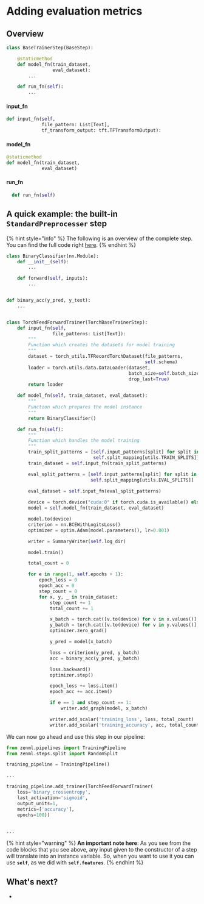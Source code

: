 # Adding evaluation metrics



## Overview



```python
class BaseTrainerStep(BaseStep):

    @staticmethod
    def model_fn(train_dataset, 
                 eval_dataset):
        ...

    def run_fn(self):
        ...
```

#### input\_fn



```python
def input_fn(self,
             file_pattern: List[Text],
             tf_transform_output: tft.TFTransformOutput):
```

#### model\_fn



```python
@staticmethod
def model_fn(train_dataset, 
             eval_dataset)
```

#### run\_fn



```python
  def run_fn(self)
```

### 

## A quick example: the built-in `StandardPreprocesser` step



{% hint style="info" %}
The following is an overview of the complete step. You can find the full code right [here](https://github.com/maiot-io/zenml/blob/main/zenml/steps/split/base_split_step.py).
{% endhint %}

```python
class BinaryClassifier(nn.Module):
    def __init__(self):
        ...

    def forward(self, inputs):
        ...


def binary_acc(y_pred, y_test):
    ...


class TorchFeedForwardTrainer(TorchBaseTrainerStep):
    def input_fn(self,
                 file_patterns: List[Text]):
        """
        Function which creates the datasets for model training
        """
        dataset = torch_utils.TFRecordTorchDataset(file_patterns,
                                                   self.schema)
        loader = torch.utils.data.DataLoader(dataset,
                                             batch_size=self.batch_size,
                                             drop_last=True)
        return loader

    def model_fn(self, train_dataset, eval_dataset):
        """
        Function which prepares the model instance
        """
        return BinaryClassifier()

    def run_fn(self):
        """
        Function which handles the model training
        """
        train_split_patterns = [self.input_patterns[split] for split in
                                self.split_mapping[utils.TRAIN_SPLITS]]
        train_dataset = self.input_fn(train_split_patterns)

        eval_split_patterns = [self.input_patterns[split] for split in
                               self.split_mapping[utils.EVAL_SPLITS]]
                               
        eval_dataset = self.input_fn(eval_split_patterns)

        device = torch.device("cuda:0" if torch.cuda.is_available() else "cpu")
        model = self.model_fn(train_dataset, eval_dataset)

        model.to(device)
        criterion = nn.BCEWithLogitsLoss()
        optimizer = optim.Adam(model.parameters(), lr=0.001)

        writer = SummaryWriter(self.log_dir)

        model.train()

        total_count = 0

        for e in range(1, self.epochs + 1):
            epoch_loss = 0
            epoch_acc = 0
            step_count = 0
            for x, y, _ in train_dataset:
                step_count += 1
                total_count += 1

                x_batch = torch.cat([v.to(device) for v in x.values()], dim=-1)
                y_batch = torch.cat([v.to(device) for v in y.values()], dim=-1)
                optimizer.zero_grad()

                y_pred = model(x_batch)

                loss = criterion(y_pred, y_batch)
                acc = binary_acc(y_pred, y_batch)

                loss.backward()
                optimizer.step()

                epoch_loss += loss.item()
                epoch_acc += acc.item()

                if e == 1 and step_count == 1:
                    writer.add_graph(model, x_batch)

                writer.add_scalar('training_loss', loss, total_count)
                writer.add_scalar('training_accuracy', acc, total_count)
```

We can now go ahead and use this step in our pipeline:

```python
from zenml.pipelines import TrainingPipeline
from zenml.steps.split import RandomSplit

training_pipeline = TrainingPipeline()

...

training_pipeline.add_trainer(TorchFeedForwardTrainer(
    loss='binary_crossentropy',
    last_activation='sigmoid',
    output_units=1,
    metrics=['accuracy'],
    epochs=100))

       
...
```

{% hint style="warning" %}
**An important note here**: As you see from the code blocks that you see above, any input given to the constructor of a step will translate into an instance variable. So, when you want to use it you can use **`self`**, as we did with **`self.features`**.
{% endhint %}



## What's next?

* 
